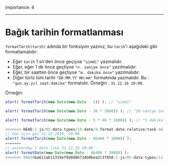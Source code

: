 importance: 4

---

# Bağık tarihin formatlanması

`formatTarih(tarih)` adında bir fonksiyon yazınız, bu `tarih`'i aşağıdaki gibi formatlamalıdır:

- Eğer `tarih` 1 sn'den önce geçiyse `"şimdi"` yazmalıdır.
- Eğer, eğer 1 dk önce geçtiyse `"n. saniye önce"` yazılmalıdır.
- Eğer, bir saatten önce geçtiyse `"m. dakika önce"` yazılmalıdır.
- Diğer türlü tüm tarihi `"DD.MM.YY HH:mm"` formatında yazmalıdır. Bu : `"gun.ay.yıl saat:dakika"` formatıdır. Örneğin : `31.12.16 10:00`.

Örneğin:

```js
alert( formatTarih(new Date(new Date - 1)) ); // "şimdi"

alert( formatTarih(new Date(new Date - 30 * 1000)) ); // "30 saniye önce"

alert( formatTarih(new Date(new Date - 5 * 60 * 1000)) ); // "5 dakika önce"

<<<<<<< HEAD:1-js/05-data-types/10-date/8-format-date-relative/task.md
// dün için gün 31.12.2016, 20:00
alert( formatTarih(new Date(new Date - 86400 * 1000)) );
=======
// yesterday's date like 31.12.16 20:00
alert( formatDate(new Date(new Date - 86400 * 1000)) );
>>>>>>> 99e59ba611ab11319ef9d0d66734b0bea2c3f058:1-js/05-data-types/11-date/8-format-date-relative/task.md
```
